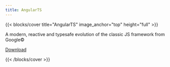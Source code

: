 ```yaml
---
title: AngularTS
---
```


{{< blocks/cover title="AngularTS" image_anchor="top" height="full" >}}
<p class="lead mb-5">A modern, reactive and typesafe evolution of the classic JS framework from Google&copy;</p>
<a class="btn btn-lg btn-secondary me-3 mb-4" href="https://github.com/Angular-Wave/angular.ts">
  Download <i class="fab fa-github ms-2 "></i>
</a>

{{< /blocks/cover >}}
